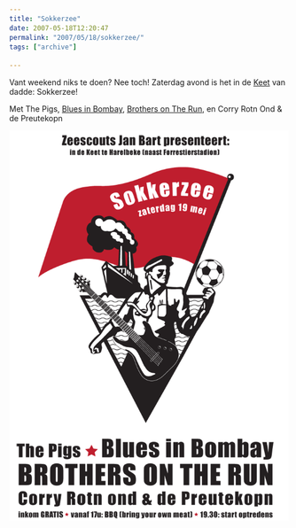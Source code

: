 ```yaml
---
title: "Sokkerzee"
date: 2007-05-18T12:20:47
permalink: "2007/05/18/sokkerzee/"
tags: ["archive"]

---
```

Vant weekend niks te doen? Nee toch! Zaterdag avond is het in de [Keet](http://www.google.com/maps/ms?ie=UTF8&hl=nl&msa=0&msid=100172525975366736569.00000111d7d57c0df0697&ll=50.84443,3.318214&spn=0.053546,0.16325&z=13&om=1 "http://www.google.com/maps/ms?ie=UTF8&hl=nl&msa=0&msid=100172525975366736569.00000111d7d57c0df0697&ll=50.84443,3.318214&spn=0.053546,0.16325&z=13&om=1") van dadde: Sokkerzee!

Met The Pigs, [Blues in Bombay](http://www.flickr.com/photos/simonvanherweghe/370106625/ "http://www.flickr.com/photos/simonvanherweghe/370106625/"), [Brothers on The Run](http://www.donebysimon.be/?s=brothers+on+the+run "http://www.donebysimon.be/?s=brothers+on+the+run"), en Corry Rotn Ond & de Preutekopn

![Affiche sokkerzee](/images/blog/2007/05/sokkerzee.gif)
